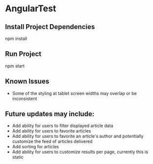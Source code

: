 # AngularTest

## Install Project Dependencies

npm install

## Run Project

npm start

## Known Issues

- Some of the styling at tablet screen widths may overlap or be inconsistent

## Future updates may include:

- Add ability for users to filter displayed article data
- Add ability for users to favorite articles
- Add ability for users to favorite an article's author and potentially customize the feed of articles delivered
- Add sorting for articles
- Add ability for users to customize results per page, currently this is static
